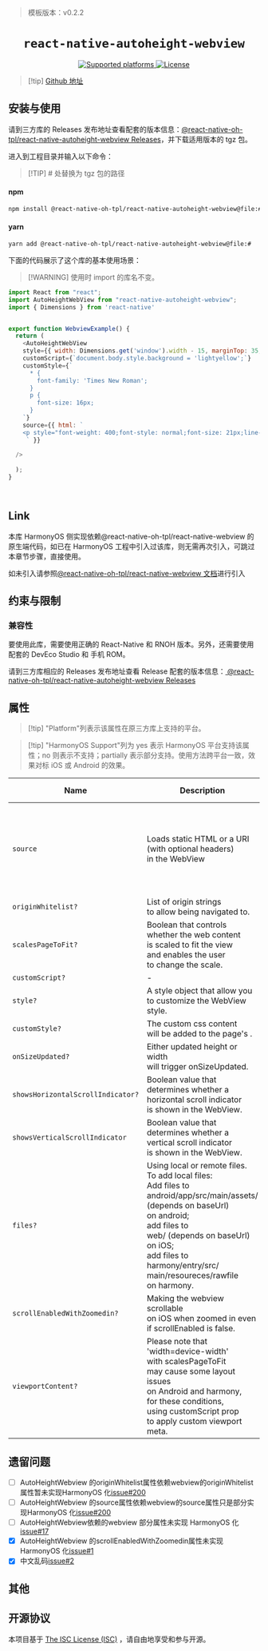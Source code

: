 > 模板版本：v0.2.2

<p align="center">
  <h1 align="center"> <code>react-native-autoheight-webview</code> </h1>
</p>
<p align="center">
    <a href="https://github.com/iou90/react-native-autoheight-webview">
        <img src="https://img.shields.io/badge/platforms-android%20%7C%20ios%20%7C%20harmony%20-lightgrey.svg" alt="Supported platforms" />
    </a>
    <a href="https://github.com/iou90/react-native-autoheight-webview/blob/master/LICENSE">
        <img src="https://img.shields.io/badge/license-ISC-green.svg" alt="License" />
    </a>
</p>

> [!tip] [Github 地址](https://github.com/react-native-oh-library/react-native-autoheight-webview)

## 安装与使用

请到三方库的 Releases 发布地址查看配套的版本信息：[@react-native-oh-tpl/react-native-autoheight-webview Releases](https://github.com/react-native-oh-library/react-native-autoheight-webview/releases)，并下载适用版本的 tgz 包。

进入到工程目录并输入以下命令：

> [!TIP] # 处替换为 tgz 包的路径

<!-- tabs:start -->

#### **npm**

```bash
npm install @react-native-oh-tpl/react-native-autoheight-webview@file:#
```

#### **yarn**

```bash
yarn add @react-native-oh-tpl/react-native-autoheight-webview@file:#
```

<!-- tabs:end -->

下面的代码展示了这个库的基本使用场景：

> [!WARNING] 使用时 import 的库名不变。

```js
import React from "react";
import AutoHeightWebView from "react-native-autoheight-webview";
import { Dimensions } from 'react-native'


export function WebviewExample() {
  return (
    <AutoHeightWebView
    style={{ width: Dimensions.get('window').width - 15, marginTop: 35,}}
    customScript={`document.body.style.background = 'lightyellow';`}
    customStyle={`
      * {
        font-family: 'Times New Roman';
      }
      p {
        font-size: 16px;
      }
    `}
    source={{ html: `
    <p style="font-weight: 400;font-style: normal;font-size: 21px;line-height: 1.58;letter-spacing: -.003em;">Tags are great for describing the essence of your story in a single word or phrase, but stories are rarely about a single thing. <span style="background-color: transparent !important;background-image: linear-gradient(to bottom, rgba(146, 249, 190, 1), rgba(146, 249, 190, 1));">If I pen a story about moving across the country to start a new job in a car with my husband, two cats, a dog, and a tarantula, I wouldn’t only tag the piece with “moving”. I’d also use the tags “pets”, “marriage”, “career change”, and “travel tips”.</span></p>
     ` }}
    
  />
  
  );
}




```

## Link

本库 HarmonyOS 侧实现依赖@react-native-oh-tpl/react-native-webview 的原生端代码，如已在 HarmonyOS 工程中引入过该库，则无需再次引入，可跳过本章节步骤，直接使用。

如未引入请参照[@react-native-oh-tpl/react-native-webview 文档](/zh-cn/react-native-webview.md)进行引入

## 约束与限制

### 兼容性

要使用此库，需要使用正确的 React-Native 和 RNOH 版本。另外，还需要使用配套的 DevEco Studio 和 手机 ROM。

请到三方库相应的 Releases 发布地址查看 Release 配套的版本信息：[ @react-native-oh-tpl/react-native-autoheight-webview Releases](https://github.com/react-native-oh-library/react-native-autoheight-webview/releases)

## 属性

> [!tip] "Platform"列表示该属性在原三方库上支持的平台。

> [!tip] "HarmonyOS Support"列为 yes 表示 HarmonyOS 平台支持该属性；no 则表示不支持；partially 表示部分支持。使用方法跨平台一致，效果对标 iOS 或 Android 的效果。

| Name                              | Description                                                                                                                                                                                                                                                                                                  | Type                                                               | Required | Platform | HarmonyOS Support                                                                                                 |
|-----------------------------------|--------------------------------------------------------------------------------------------------------------------------------------------------------------------------------------------------------------------------------------------------------------------------------------------------------------|--------------------------------------------------------------------|----------|----------|-------------------------------------------------------------------------------------------------------------------|
| `source`                          | Loads static HTML or a URI<br/> (with optional headers) <br />in the WebView                                                                                                                                                                                                                                 | object                                                             | Yes      | iOS,Android      | partially (Only of: <br />**Load uri :**<br />uri <br />headers <br />**Static HTML :**<br />html <br />baseUrl ) |
| `originWhitelist?`                | List of origin strings<br/> to allow being navigated to.                                                                                                                                                                                                                                                     | string[]                                                           | No       | iOS,Android      | no                                                                                                               |
| `scalesPageToFit?`                | Boolean that controls<br/> whether the web content<br/> is scaled to fit the view<br/> and enables the user<br/> to change the scale.                                                                                                                                                                        | boolean                                                            | No       | Android  | yes                                                                                                               |
| `customScript?`                   | -                                                                                                                                                                                                                                                                                                            | string                                                             | No       | iOS,Android      | yes                                                                                                               |
| `style?`                          | A style object that allow you<br/> to customize the WebView style.                                                                                                                                                                                                                                           | Style                                                              | No       | iOS,Android      | yes                                                                                                               |
| `customStyle?`                    | The custom css content<br/> will be added to the page's <head>.                                                                                                                                                                                                                                              | string                                                             | No       | iOS,Android      | yes                                                                                                               |
| `onSizeUpdated?`                  | Either updated height or width<br/> will trigger onSizeUpdated.                                                                                                                                                                                                                                              | function                                                           | No       | iOS,Android      | yes                                                                                                               |
| `showsHorizontalScrollIndicator?` | Boolean value that <br/>determines whether a <br/>horizontal scroll indicator <br/>is shown in the WebView.                                                                                                                                                                                                  | boolean                                                            | No       | iOS,Android      | yes                                                                                                               |
| `showsVerticalScrollIndicator`    | Boolean value that <br/> determines whether a <br/> vertical scroll indicator<br/>  is shown in the WebView.                                                                                                                                                                                                 | boolean                                                            | No       | iOS,Android      | yes                                                                                                               |
| `files?`                          | Using local or remote files. <br />To add local files:<br/>  Add files to <br/> android/app/src/main/assets/ <br/> (depends on baseUrl) <br/>on android;<br/>  add files to <br/> web/ (depends on baseUrl) on iOS;<br/>  add files to <br/>harmony/entry/src/<br/> main/resoureces/rawfile<br/> on harmony. | arrayOf(<br/>{ href: string, <br/>type: string,<br/> rel:string }) | No       | iOS,Android      | yes                                                                                                               |
| `scrollEnabledWithZoomedin?`      | Making the webview scrollable<br /> on iOS when zoomed in even <br />if scrollEnabled is false.                                                                                                                                                                                                              | boolean                                                            | No       | iOS      | yes                                                                                                                |
| `viewportContent?`                | Please note that<br /> 'width=device-width'<br/> with scalesPageToFit<br/>  may cause some layout issues <br/> on Android and harmony, <br/>for these conditions, <br/>using customScript prop<br /> to apply custom viewport meta.                                                                          | string                                                             | No       | iOS,Android      | yes                                                                                                               |

## 遗留问题


- [ ] AutoHeightWebview 的originWhitelist属性依赖webview的originWhitelist属性暂未实现HarmonyOS 化[issue#200](https://github.com/react-native-oh-library/react-native-webview/issues/200)
- [ ] AutoHeightWebview 的source属性依赖webview的source属性只是部分实现HarmonyOS 化[issue#200](https://github.com/react-native-oh-library/react-native-webview/issues/200)
- [ ] AutoHeightWebview依赖的webview 部分属性未实现 HarmonyOS 化[issue#17](https://github.com/react-native-oh-library/react-native-webview/issues/17)
- [x] AutoHeightWebview 的scrollEnabledWithZoomedin属性未实现 HarmonyOS 化[issue#1](https://github.com/react-native-oh-library/react-native-autoheight-webview/issues/1)
- [x] 中文乱码[issue#2](https://github.com/react-native-oh-library/react-native-autoheight-webview/issues/2)

## 其他

## 开源协议

本项目基于 [The ISC License (ISC)](https://github.com/iou90/react-native-autoheight-webview/blob/master/LICENSE) ，请自由地享受和参与开源。
